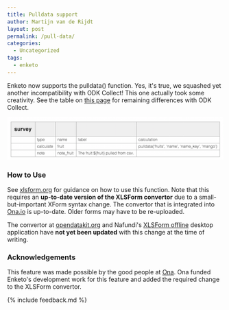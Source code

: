 ```yaml
---
title: Pulldata support
author: Martijn van de Rijdt
layout: post
permalink: /pull-data/
categories:
  - Uncategorized
tags:
  - enketo
---
```


Enketo now supports the pulldata() function. Yes, it's true, we squashed yet another incompatibility with ODK Collect! This one actually took some creativity. See the table on [this page](https://enketo.org/openrosa) for remaining differences with ODK Collect.

![Screenshot of pulldata](../files/2016/01/pulldata.png "Screenshot of pulldata")

### How to Use

See [xlsform.org](http://xlsform.org/#how-to-pull-data-from-csv) for guidance on how to use this function. Note that this requires an **up-to-date version of the XLSForm convertor** due to a small-but-important XForm syntax change. The convertor that is integrated into [Ona.io](https://ona.io) is up-to-date. Older forms may have to be re-uploaded.

The convertor at [opendatakit.org](http://opendatakit.org/xiframe) and Nafundi's [XLSForm offline](https://gumroad.com/l/xlsform-offline) desktop application have **not yet been updated** with this change at the time of writing. 

### Acknowledgements

This feature was made possible by the good people at [Ona](http://ona.io/). Ona funded Enketo's development work for this feature and added the required change to the XLSForm convertor.

{% include feedback.md %}
